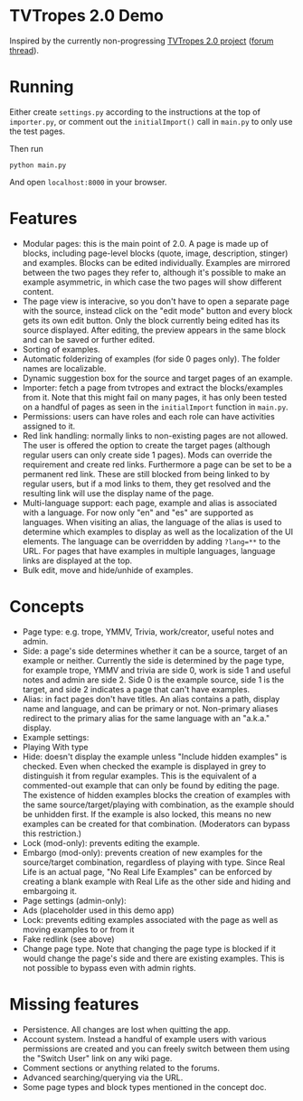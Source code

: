 TVTropes 2.0 Demo
=================

Inspired by the currently non-progressing [TVTropes 2.0 project](https://tvtropes.org/pmwiki/pmwiki.php/Administrivia/TwoPointZero) ([forum thread](https://tvtropes.org/pmwiki/posts.php?discussion=14478420050A97600200)).

# Running

Either create `settings.py` according to the instructions at the top of `importer.py`, or comment out the `initialImport()` call in `main.py` to only use the test pages.

Then run
```
python main.py
```

And open `localhost:8000` in your browser.

# Features
* Modular pages: this is the main point of 2.0. A page is made up of blocks, including page-level blocks (quote, image, description, stinger) and examples. Blocks can be edited individually. Examples are mirrored between the two pages they refer to, although it's possible to make an example asymmetric, in which case the two pages will show different content.
* The page view is interacive, so you don't have to open a separate page with the source, instead click on the "edit mode" button and every block gets its own edit button. Only the block currently being edited has its source displayed. After editing, the preview appears in the same block and can be saved or further edited.
* Sorting of examples.
* Automatic folderizing of examples (for side 0 pages only). The folder names are localizable.
* Dynamic suggestion box for the source and target pages of an example.
* Importer: fetch a page from tvtropes and extract the blocks/examples from it. Note that this might fail on many pages, it has only been tested on a handful of pages as seen in the `initialImport` function in `main.py`.
* Permissions: users can have roles and each role can have activities assigned to it.
* Red link handling: normally links to non-existing pages are not allowed. The user is offered the option to create the target pages (although regular users can only create side 1 pages). Mods can override the requirement and create red links. Furthermore a page can be set to be a permanent red link. These are still blocked from being linked to by regular users, but if a mod links to them, they get resolved and the resulting link will use the display name of the page.
* Multi-language support: each page, example and alias is associated with a language. For now only "en" and "es" are supported as languages. When visiting an alias, the language of the alias is used to determine which examples to display as well as the localization of the UI elements. The language can be overridden by adding `?lang=**` to the URL. For pages that have examples in multiple languages, language links are displayed at the top.
* Bulk edit, move and hide/unhide of examples.

# Concepts
* Page type: e.g. trope, YMMV, Trivia, work/creator, useful notes and admin.
* Side: a page's side determines whether it can be a source, target of an example or neither. Currently the side is determined by the page type, for example trope, YMMV and trivia are side 0, work is side 1 and useful notes and admin are side 2. Side 0 is the example source, side 1 is the target, and side 2 indicates a page that can't have examples.
* Alias: in fact pages don't have titles. An alias contains a path, display name and language, and can be primary or not. Non-primary aliases redirect to the primary alias for the same language with an "a.k.a." display.
* Example settings:
 * Playing With type
 * Hide: doesn't display the example unless "Include hidden examples" is checked. Even when checked the example is displayed in grey to distinguish it from regular examples. This is the equivalent of a commented-out example that can only be found by editing the page. The existence of hidden examples blocks the creation of examples with the same source/target/playing with combination, as the example should be unhidden first. If the example is also locked, this means no new examples can be created for that combination. (Moderators can bypass this restriction.)
 * Lock (mod-only): prevents editing the example.
 * Embargo (mod-only): prevents creation of new examples for the source/target combination, regardless of playing with type. Since Real Life is an actual page, "No Real Life Examples" can be enforced by creating a blank example with Real Life as the other side and hiding and embargoing it.
* Page settings (admin-only):
 * Ads (placeholder used in this demo app)
 * Lock: prevents editing examples associated with the page as well as moving examples to or from it
 * Fake redlink (see above)
 * Change page type. Note that changing the page type is blocked if it would change the page's side and there are existing examples. This is not possible to bypass even with admin rights.

# Missing features
* Persistence. All changes are lost when quitting the app.
* Account system. Instead a handful of example users with various permissions are created and you can freely switch between them using the "Switch User" link on any wiki page.
* Comment sections or anything related to the forums.
* Advanced searching/querying via the URL.
* Some page types and block types mentioned in the concept doc.
